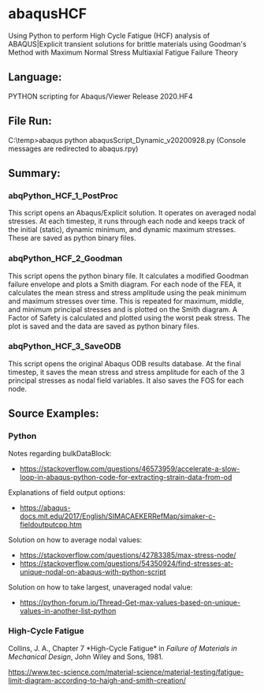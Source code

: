 # abaqusHCF
Using Python to perform High Cycle Fatigue (HCF) analysis of ABAQUS|Explicit transient solutions for brittle materials using Goodman's Method with Maximum Normal Stress Multiaxial Fatigue Failure Theory

## Language:
PYTHON scripting for Abaqus/Viewer Release 2020.HF4


## File Run:
C:\temp>abaqus python abaqusScript_Dynamic_v20200928.py
(Console messages are redirected to abaqus.rpy)


## Summary:

### abqPython_HCF_1_PostProc
This script opens an Abaqus/Explicit solution.  It operates on averaged nodal stresses.  At each timestep, it runs through each node and keeps track of the initial (static), dynamic minimum, and dynamic maximum stresses.  These are saved as python binary files. 

### abqPython_HCF_2_Goodman
This script opens the python binary file.  It calculates a modified Goodman failure envelope and plots a Smith diagram.  For each node of the FEA, it calculates the mean stress and stress amplitude using the peak minimum and maximum stresses over time.  This is repeated for maximum, middle, and minimum principal stresses and is plotted on the Smith diagram.  A Factor of Safety is calculated and plotted using the worst peak stress.  The plot is saved and the data are saved as python binary files.

### abqPython_HCF_3_SaveODB
This script opens the original Abaqus ODB results database.  At the final timestep, it saves the mean stress and stress amplitude for each of the 3 principal stresses as nodal field variables.  It also saves the FOS for each node.


## Source Examples:

### Python

Notes regarding bulkDataBlock:
* https://stackoverflow.com/questions/46573959/accelerate-a-slow-loop-in-abaqus-python-code-for-extracting-strain-data-from-od

Explanations of field output options:
* https://abaqus-docs.mit.edu/2017/English/SIMACAEKERRefMap/simaker-c-fieldoutputcpp.htm

Solution on how to average nodal values:
* https://stackoverflow.com/questions/42783385/max-stress-node/
* https://stackoverflow.com/questions/54350924/find-stresses-at-unique-nodal-on-abaqus-with-python-script

Solution on how to take largest, unaveraged nodal value:
* https://python-forum.io/Thread-Get-max-values-based-on-unique-values-in-another-list-python

### High-Cycle Fatigue

Collins, J. A., Chapter 7 \*High-Cycle Fatigue\* in *Failure of Materials in Mechanical Design*, John Wiley and Sons, 1981.

https://www.tec-science.com/material-science/material-testing/fatigue-limit-diagram-according-to-haigh-and-smith-creation/
